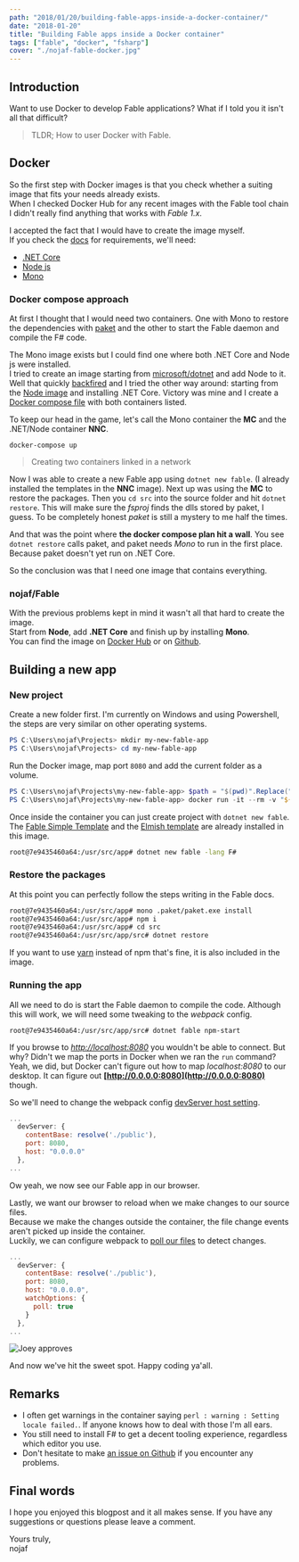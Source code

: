 ```yaml
---
path: "2018/01/20/building-fable-apps-inside-a-docker-container/"
date: "2018-01-20"
title: "Building Fable apps inside a Docker container"
tags: ["fable", "docker", "fsharp"]
cover: "./nojaf-fable-docker.jpg"
---
```


## Introduction

Want to use Docker to develop Fable applications? What if I told you it isn't all that difficult?

> TLDR; How to user Docker with Fable.

## Docker

So the first step with Docker images is that you check whether a suiting image that fits your needs already exists.  
When I checked Docker Hub for any recent images with the Fable tool chain I didn't really find anything that works with _Fable 1.x_.

I accepted the fact that I would have to create the image myself.  
If you check the [docs](http://fable.io/docs/getting-started.html#requirements) for requirements, we'll need:

- [.NET Core](https://www.microsoft.com/net)
- [Node js](https://nodejs.org/en/)
- [Mono](http://www.mono-project.com)

### Docker compose approach

At first I thought that I would need two containers. One with Mono to restore the dependencies with [paket](https://fsprojects.github.io/Paket/) and the other to start the Fable daemon and compile the F# code.

The Mono image exists but I could find one where both .NET Core and Node js were installed.  
I tried to create an image starting from [microsoft/dotnet](https://hub.docker.com/r/microsoft/dotnet/) and add Node to it.  
Well that quickly [backfired](https://github.com/nodejs/docker-node/issues/600) and I tried the other way around: starting from the [Node image](https://github.com/nodejs/docker-node/blob/df8782dfddf8c70663f0a7d19942120b1d6977a5/9/Dockerfile) and installing .NET Core. Victory was mine and I create a [Docker compose file](https://docs.docker.com/compose/) with both containers listed.

To keep our head in the game, let's call the Mono container the **MC** and the .NET/Node container **NNC**.

`docker-compose up`

> Creating two containers linked in a network

Now I was able to create a new Fable app using `dotnet new fable`. (I already installed the templates in the **NNC** image). Next up was using the **MC** to restore the packages. Then you `cd src` into the source folder and hit `dotnet restore`. This will make sure the _fsproj_ finds the dlls stored by paket, I guess. To be completely honest _paket_ is still a mystery to me half the times.

And that was the point where **the docker compose plan hit a wall**. You see `dotnet restore` calls paket, and paket needs _Mono_ to run in the first place. Because paket doesn't yet run on .NET Core.

So the conclusion was that I need one image that contains everything.

### nojaf/Fable

With the previous problems kept in mind it wasn't all that hard to create the image.  
Start from **Node**, add **.NET Core** and finish up by installing **Mono**.  
You can find the image on [Docker Hub](https://hub.docker.com/r/nojaf/fable/) or on [Github](https://github.com/nojaf/fable-docker/blob/master/Dockerfile).

## Building a new app

### New project

Create a new folder first. I'm currently on Windows and using Powershell, the steps are very similar on other operating systems.

```powershell
PS C:\Users\nojaf\Projects> mkdir my-new-fable-app
PS C:\Users\nojaf\Projects> cd my-new-fable-app
```

Run the Docker image, map port `8080` and add the current folder as a volume.

```powershell
PS C:\Users\nojaf\Projects\my-new-fable-app> $path = "$(pwd)".Replace("C:\","/c/").Replace("\","/");
PS C:\Users\nojaf\Projects\my-new-fable-app> docker run -it --rm -v "${path}:/usr/src/app" -w "/usr/src/app" -p 8080:8080 nojaf/fable bash
```

Once inside the container you can just create project with `dotnet new fable`.  
The [Fable Simple Template](https://github.com/fable-compiler/fable-templates/tree/master/simple/Content) and the [Elmish template](https://github.com/fable-elmish/templates) are already installed in this image.

```bash
root@7e9435460a64:/usr/src/app# dotnet new fable -lang F#
```

### Restore the packages

At this point you can perfectly follow the steps writing in the Fable docs.

```bash
root@7e9435460a64:/usr/src/app# mono .paket/paket.exe install
root@7e9435460a64:/usr/src/app# npm i
root@7e9435460a64:/usr/src/app# cd src
root@7e9435460a64:/usr/src/app/src# dotnet restore
```

If you want to use [yarn](https://yarnpkg.com/en/) instead of npm that's fine, it is also included in the image.

### Running the app

All we need to do is start the Fable daemon to compile the code. Although this will work, we will need some tweaking to the _webpack_ config.

    root@7e9435460a64:/usr/src/app/src# dotnet fable npm-start

If you browse to _[http://localhost:8080](http://localhost:8080)_ you wouldn't be able to connect. But why? Didn't we map the ports in Docker when we ran the `run` command? Yeah, we did, but Docker can't figure out how to map _localhost:8080_ to our desktop. It can figure out **[http://0.0.0.0:8080](http://0.0.0.0:8080)** though.

So we'll need to change the webpack config [devServer host setting](https://webpack.js.org/configuration/dev-server/#devserver-host).

```js
...
  devServer: {
    contentBase: resolve('./public'),
    port: 8080,
    host: "0.0.0.0"
  },
...
```

Ow yeah, we now see our Fable app in our browser.

Lastly, we want our browser to reload when we make changes to our source files.  
Because we make the changes outside the container, the file change events aren't picked up inside the container.  
Luckily, we can configure webpack to [poll our files](https://webpack.js.org/configuration/dev-server/#devserver-watchoptions-) to detect changes.

```js
...
  devServer: {
    contentBase: resolve('./public'),
    port: 8080,
    host: "0.0.0.0",
    watchOptions: {
      poll: true
    }
  },
...
```

![Joey approves](http://www.sharegif.com/wp-content/uploads/2013/10/yeah-baby-gif-joey-friends.gif)

And now we've hit the sweet spot. Happy coding ya'all.

## Remarks

- I often get warnings in the container saying `perl : warning : Setting locale failed.`. If anyone knows how to deal with those I'm all ears.
- You still need to install F# to get a decent tooling experience, regardless which editor you use.
- Don't hesitate to make [an issue on Github](https://github.com/nojaf/fable-docker/issues) if you encounter any problems.

## Final words

I hope you enjoyed this blogpost and it all makes sense. If you have any suggestions or questions please leave a comment.

Yours truly,  
nojaf
